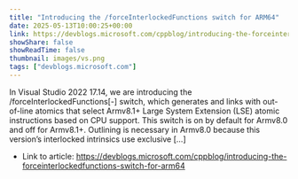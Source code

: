 ```yaml
---
title: "Introducing the /forceInterlockedFunctions switch for ARM64"
date: 2025-05-13T10:00:25+00:00
link: https://devblogs.microsoft.com/cppblog/introducing-the-forceinterlockedfunctions-switch-for-arm64
showShare: false
showReadTime: false
thumbnail: images/vs.png
tags: ["devblogs.microsoft.com"]
---
```

In Visual Studio 2022 17.14, we are introducing the /forceInterlockedFunctions[-] switch, which generates and links with out-of-line atomics that select Armv8.1+ Large System Extension (LSE) atomic instructions based on CPU support. This switch is on by default for Armv8.0 and off for Armv8.1+. Outlining is necessary in Armv8.0 because this version’s interlocked intrinsics use exclusive […]

- Link to article: https://devblogs.microsoft.com/cppblog/introducing-the-forceinterlockedfunctions-switch-for-arm64